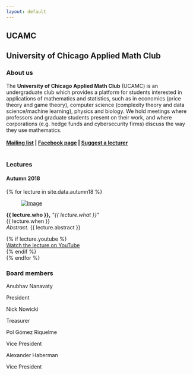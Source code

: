 ```yaml
---
layout: default
---
```

<section class="hero is-primary">
  <div id="header" class="hero-body">
    <div class="container">
      <h1 class="title is-1">UCAMC</h1>
      <h2 class="subtitle is-4">University of Chicago Applied
      Math Club</h2>
    </div>
  </div>
</section>
<section class="section">
  <div class="container">
    <div id="about-par" class="content">
      <h3 class="title is-3">About us</h3>The <strong>University
      of Chicago Applied Math Club</strong> (UCAMC) is an
      undergraduate club which provides a platform for students
      interested in applications of mathematics and statistics,
      such as in economics (price theory and game theory),
      computer science (complexity theory and data
      science/machine learning), physics and biology. We hold
      meetings where professors and graduate students present on
      their work, and where corporations (e.g. hedge funds and
      cybersecurity firms) discuss the way they use mathematics.
      <br><br>
      <div class="has-text-centered">
      <strong><a href="{{ site.listhost }}">Mailing list</a> | <a href="{{ site.facebookurl }}">Facebook page</a> | <a href="{{ '/suggest' | prepend: site.url }}">Suggest a lecturer</a></strong>
      </div>
    </div>
    <br>
    <h3 id="lectures" class="title is-3">Lectures</h3>
    <h4 class="subtitle is-4">Autumn 2018</h4>
    {% for lecture in site.data.autumn18 %}
    <div class="box">
      <article class="media">
        <div class="media-left">
          <figure class="image is-64x64">
            <a href=
            "{{ lecture.url }}"><img src=
            "{{ lecture.photo | prepend: "/assets/photos/" | prepend: site.url }}"
            alt="Image"></a>
          </figure>
        </div>
        <div class="media-content">
          <div class="content">
            <p><strong>{{ lecture.who }},</strong>
            <i>"{{ lecture.what }}"</i><br>{{ lecture.when }}<br>
            <i>Abstract.</i> {{ lecture.abstract }}</p>
            {% if lecture.youtube %}
            <div class="lecture-link">
              <a href="{{ lecture.youtube }}">Watch the lecture on YouTube</a>
            </div>
            {% endif %}
          </div>
        </div>
      </article>
    </div>
    {% endfor %}
    <br>
    <h3 id="members" class="title is-3">Board members</h3>
    <div id="about-people" class="tile is-ancestor">
      <div class="tile is-parent">
        <article class="tile is-child box">
          <p class="title is-5">Anubhav Nanavaty</p>
          <p class="subtitle is-6">President</p>
        </article>
      </div>
      <div class="tile is-parent">
        <article class="tile is-child box">
          <p class="title is-5">Nick Nowicki</p>
          <p class="subtitle is-6">Treasurer</p>
        </article>
      </div>
      <div class="tile is-parent">
        <article class="tile is-child box">
          <p class="title is-5">Pol Gómez Riquelme</p>
          <p class="subtitle is-6">Vice President</p>
        </article>
      </div>
      <div class="tile is-parent">
        <article class="tile is-child box">
          <p class="title is-5">Alexander Haberman</p>
          <p class="subtitle is-6">Vice President</p>
        </article>
      </div>
    </div>
  </div>
</section>
